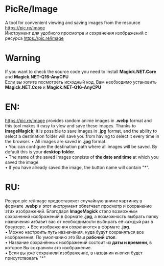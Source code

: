 # PicRe/Image
A tool for convenient viewing and saving images from the resource https://pic.re/image<br/>
Инструмент для удобного просмотра и сохранения изображений с ресурса https://pic.re/image<br/>

# Warning
If you want to check the source code you need to install **Magick.NET.Core** and **Magick.NET-Q16-AnyCPU**<br/>
Если вы хотите посмотреть исходный код, Вам необходимо установить **Magick.NET.Core** и **Magick.NET-Q16-AnyCPU**<br/>

# EN:
https://pic.re/image provides random anime images in **.webp** format and this tool makes it easy to view and save these images. Thanks to **ImageMagick**, it is possible to save images in **.jpg** format, and the ability to select a destination folder will save you from having to select it every time in the browser.
• All images are saved in **.jpg** format.<br/>
• You can configure the destination path where all images will be saved. By default this is your **desktop folder**.<br/>
• The name of the saved images consists of **the date and time** at which you saved the image.<br/>
• If you have already saved the image, the button name will contain "*".<br/>


# RU:
Ресурс pic.re/image предоставляет случайную аниме картинку в формате **.webp** и этот инструмент облегчает просмотр и сохранение этих изображений. Благодаря **ImageMagick** стало возможным сохранений изображений в формате **.jpg**, а возможность выбрать папку назначения избавит вас от необходимости выбирать её каждый раз в браузере.
• Все изображения сохраняются в формате **.jpg**.<br/>
• Можно настроить путь назначения, куда будут сохраняться все изображения. По умолчанию это Ваш **рабочий стол**.<br/>
• Название сохранённых изображений состоит из **даты и времени**, в которое Вы сохранили это изображение.<br/>
• Если вы уже сохранили изображение, в названии кнопки будет присутствовать "*"<br/>
